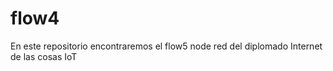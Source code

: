 # flow4
En este repositorio encontraremos el flow5 node red del diplomado Internet de las cosas IoT
